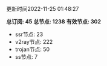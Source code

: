 更新时间2022-11-25 01:48:27

**总订阅: 45**
**总节点: 1238**
**有效节点: 302**
- ssr节点: 23
- v2ray节点: 222
- trojan节点: 50
- ss节点: 7
